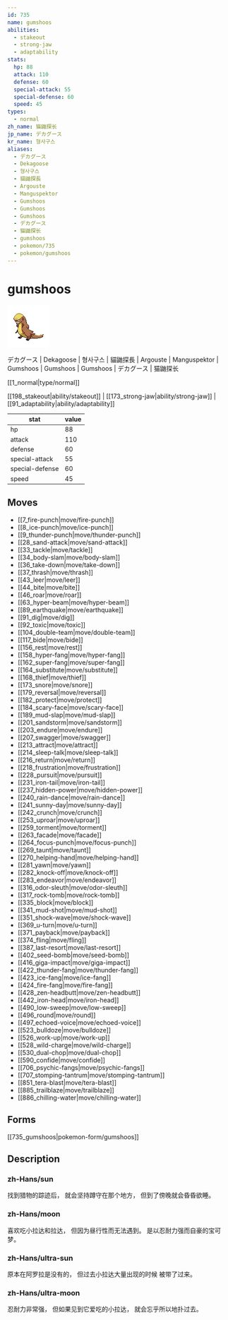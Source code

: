 ```yaml
---
id: 735
name: gumshoos
abilities:
  - stakeout
  - strong-jaw
  - adaptability
stats:
  hp: 88
  attack: 110
  defense: 60
  special-attack: 55
  special-defense: 60
  speed: 45
types:
  - normal
zh_name: 猫鼬探长
jp_name: デカグース
kr_name: 형사구스
aliases:
  - デカグース
  - Dekagoose
  - 형사구스
  - 貓鼬探長
  - Argouste
  - Manguspektor
  - Gumshoos
  - Gumshoos
  - Gumshoos
  - デカグース
  - 猫鼬探长
  - gumshoos
  - pokemon/735
  - pokemon/gumshoos
---
```

# gumshoos

![](https://raw.githubusercontent.com/PokeAPI/sprites/master/sprites/pokemon/735.png)

デカグース | Dekagoose | 형사구스 | 貓鼬探長 | Argouste | Manguspektor | Gumshoos | Gumshoos | Gumshoos | デカグース | 猫鼬探长

[[1_normal|type/normal]]

[[198_stakeout|ability/stakeout]] | [[173_strong-jaw|ability/strong-jaw]] | [[91_adaptability|ability/adaptability]]

|stat|value|
|---|---|
|hp|88|
|attack|110|
|defense|60|
|special-attack|55|
|special-defense|60|
|speed|45|


## Moves

- [[7_fire-punch|move/fire-punch]]
- [[8_ice-punch|move/ice-punch]]
- [[9_thunder-punch|move/thunder-punch]]
- [[28_sand-attack|move/sand-attack]]
- [[33_tackle|move/tackle]]
- [[34_body-slam|move/body-slam]]
- [[36_take-down|move/take-down]]
- [[37_thrash|move/thrash]]
- [[43_leer|move/leer]]
- [[44_bite|move/bite]]
- [[46_roar|move/roar]]
- [[63_hyper-beam|move/hyper-beam]]
- [[89_earthquake|move/earthquake]]
- [[91_dig|move/dig]]
- [[92_toxic|move/toxic]]
- [[104_double-team|move/double-team]]
- [[117_bide|move/bide]]
- [[156_rest|move/rest]]
- [[158_hyper-fang|move/hyper-fang]]
- [[162_super-fang|move/super-fang]]
- [[164_substitute|move/substitute]]
- [[168_thief|move/thief]]
- [[173_snore|move/snore]]
- [[179_reversal|move/reversal]]
- [[182_protect|move/protect]]
- [[184_scary-face|move/scary-face]]
- [[189_mud-slap|move/mud-slap]]
- [[201_sandstorm|move/sandstorm]]
- [[203_endure|move/endure]]
- [[207_swagger|move/swagger]]
- [[213_attract|move/attract]]
- [[214_sleep-talk|move/sleep-talk]]
- [[216_return|move/return]]
- [[218_frustration|move/frustration]]
- [[228_pursuit|move/pursuit]]
- [[231_iron-tail|move/iron-tail]]
- [[237_hidden-power|move/hidden-power]]
- [[240_rain-dance|move/rain-dance]]
- [[241_sunny-day|move/sunny-day]]
- [[242_crunch|move/crunch]]
- [[253_uproar|move/uproar]]
- [[259_torment|move/torment]]
- [[263_facade|move/facade]]
- [[264_focus-punch|move/focus-punch]]
- [[269_taunt|move/taunt]]
- [[270_helping-hand|move/helping-hand]]
- [[281_yawn|move/yawn]]
- [[282_knock-off|move/knock-off]]
- [[283_endeavor|move/endeavor]]
- [[316_odor-sleuth|move/odor-sleuth]]
- [[317_rock-tomb|move/rock-tomb]]
- [[335_block|move/block]]
- [[341_mud-shot|move/mud-shot]]
- [[351_shock-wave|move/shock-wave]]
- [[369_u-turn|move/u-turn]]
- [[371_payback|move/payback]]
- [[374_fling|move/fling]]
- [[387_last-resort|move/last-resort]]
- [[402_seed-bomb|move/seed-bomb]]
- [[416_giga-impact|move/giga-impact]]
- [[422_thunder-fang|move/thunder-fang]]
- [[423_ice-fang|move/ice-fang]]
- [[424_fire-fang|move/fire-fang]]
- [[428_zen-headbutt|move/zen-headbutt]]
- [[442_iron-head|move/iron-head]]
- [[490_low-sweep|move/low-sweep]]
- [[496_round|move/round]]
- [[497_echoed-voice|move/echoed-voice]]
- [[523_bulldoze|move/bulldoze]]
- [[526_work-up|move/work-up]]
- [[528_wild-charge|move/wild-charge]]
- [[530_dual-chop|move/dual-chop]]
- [[590_confide|move/confide]]
- [[706_psychic-fangs|move/psychic-fangs]]
- [[707_stomping-tantrum|move/stomping-tantrum]]
- [[851_tera-blast|move/tera-blast]]
- [[885_trailblaze|move/trailblaze]]
- [[886_chilling-water|move/chilling-water]]

## Forms



[[735_gumshoos|pokemon-form/gumshoos]]

## Description

### zh-Hans/sun

找到猎物的踪迹后，
就会坚持蹲守在那个地方，
但到了傍晚就会昏昏欲睡。

### zh-Hans/moon

喜欢吃小拉达和拉达，
但因为昼行性而无法遇到。
是以忍耐力强而自豪的宝可梦。

### zh-Hans/ultra-sun

原本在阿罗拉是没有的，
但过去小拉达大量出现的时候
被带了过来。

### zh-Hans/ultra-moon

忍耐力非常强，
但如果见到它爱吃的小拉达，
就会忘乎所以地扑过去。

